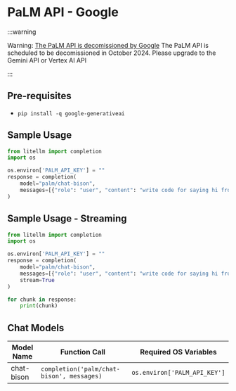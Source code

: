 # PaLM API - Google

:::warning

Warning: [The PaLM API is decomissioned by Google](https://ai.google.dev/palm_docs/deprecation) The PaLM API is scheduled to be decomissioned in October 2024. Please upgrade to the Gemini API or Vertex AI API

:::

## Pre-requisites
* `pip install -q google-generativeai`

## Sample Usage
```python
from litellm import completion
import os

os.environ['PALM_API_KEY'] = ""
response = completion(
    model="palm/chat-bison", 
    messages=[{"role": "user", "content": "write code for saying hi from LiteLLM"}]
)
```

## Sample Usage - Streaming
```python
from litellm import completion
import os

os.environ['PALM_API_KEY'] = ""
response = completion(
    model="palm/chat-bison", 
    messages=[{"role": "user", "content": "write code for saying hi from LiteLLM"}],
    stream=True
)

for chunk in response:
    print(chunk)
```

## Chat Models
| Model Name       | Function Call                        | Required OS Variables    |
|------------------|--------------------------------------|-------------------------|
| chat-bison       | `completion('palm/chat-bison', messages)` | `os.environ['PALM_API_KEY']` |
